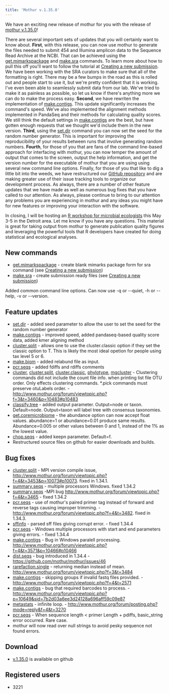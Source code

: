 ```yaml
---
title: 'Mothur v.1.35.0'
---
```

We have an exciting new release of mothur for you with the release of
[mothur v.1.35.0](mothur_v.1.35.0)!

There are several important sets of updates that you will certainly want
to know about. **First**, with this release, you can now use mothur to
generate the files needed to submit 454 and Illumina amplicon data to
the Sequence Read Archive at the NCBI. That can be achieved using the
[get.mimarkspackage](get.mimarkspackage) and
[make.sra](make.sra) commands. To learn more about how to
pull this off you\'ll want to follow the tutorial at [Creating a new
submission](Creating_a_new_submission). We have been working
with the SRA curators to make sure that all of the formatting is right.
There may be a few bumps in the road as this is rolled out and people
start to use it, but we\'re pretty confident that it is working. I\'ve
even been able to seamlessly submit data from our lab. We\'ve tried to
make it as painless as possible, so let us know if there\'s anything
more we can do to make the process easy. **Second**, we have rewriten
the implementation of [make.contigs](make.contigs). This
update significantly increases the command\'s speed. We\'ve also
implemented the alignment methods implemented in PandaSeq and their
methods for calculating quality scores. We still think the default
settings in [make.contigs](make.contigs) are the best, but
have gotten enough requests that we thought we\'d include them in the
new version. **Third**, using the [set.dir](set.dir) command
you can now set the seed for the random number generator. This is
important for improving the reproducibility of your results between runs
that involve generating random numbers. **Fourth**, for those of you
that are fans of the command line-based approach for interfacing with
mothur, you can now temper the amount of output that comes to the
screen, output the help information, and get the version number for the
executable of mothur that you are using using several new command line
options. Finally, for those of you that like to dig a little bit into
the weeds, we have restructured our [GitHub
repository](https://github.com/mothur/mothur) and are making greater use
of their issue tracking tools to organize our development process. As
always, there are a number of other feature updates that we have made as
well as numerous bug fixes that you have called to our attention. As
always, please continue to bring to our attention any problems you are
experiencing in mothur and any ideas you might have for new features or
improving your interaction with the software.

In closing, I will be hosting an [ R workshop for microbial
ecologists](Workshops) this May 3-5 in the Detroit area. Let
me know if you have any questions. This material is great for taking
output from mothur to generate publication quality figures and
leveraging the powerful tools that R developers have created for doing
statistical and ecological analyses.


## New commands

-   [get.mimarkspackage](get.mimarkspackage) - create blank
    mimarks package form for sra command (see [Creating a new
    submission](Creating_a_new_submission))
-   [make.sra](make.sra) - create submission ready files (see
    [Creating a new submission](Creating_a_new_submission))

Added common command line options. Can now use -q or \--quiet, -h or
\--help, -v or \--version.

## Feature updates

-   [set.dir](set.dir) - added seed parameter to allow the
    user to set the seed for the random number generator
-   [make.contigs](make.contigs) - improved speed, added
    pandaseq-based quality score data, added kmer aligning method
-   [cluster.split](cluster.split) - allows one to use the
    cluster.classic option if they set the classic option to T. This is
    likely the most ideal opetion for people using tax level 5 or 6.
-   [make.biom](make.biom) - added relabund file as input.
-   [pcr.seqs](pcr.seqs) - added fdiffs and rdiffs comments
-   [cluster](cluster),
    [cluster.split](cluster.split),
    [cluster.classic](cluster.classic),
    [phylotype](phylotype),
    [mgcluster](mgcluster) - Clustering commands did not
    include the count file info. when printing list file OTU order. Only
    effects clustering commands. \*.pick commands must preserve
    otuLabels order. -
    <http://www.mothur.org/forum/viewtopic.php?f=3&t=3460&p=10483#p10483>
-   [classify.tree](classify.tree) - added output parameter.
    Output=node or taxon. Default=node. Output=taxon will label tree
    with consensus taxonomies.
-   [get.coremicrobiome](get.coremicrobiome) - the abundance
    option can now accept float values. abundance=1 or abundance=0.01
    produce same results. Abundance=0.005 or other values between 0 and
    1, instead of the 1% as the lowest value.
-   [chop.seqs](chop.seqs) - added keepn parameter.
    Default=f.
-   Restructured source files on github for easier downloads and builds.

## Bug fixes

-   [cluster.split](cluster.split) - MPI version compile
    issue,
    <http://www.mothur.org/forum/viewtopic.php?f=4&t=3453&p=10073#p10073>.
    fixed in 1.34.1.
-   [summary.seqs](summary.seqs) - multiple processors
    Windows. fixed 1.34.2
-   [summary.seqs](summary.seqs) -MPI bug
    <http://www.mothur.org/forum/viewtopic.php?f=4&t=3465> - fixed
    1.34.2
-   [pcr.seqs](pcr.seqs) - use of mothur\'s paired primer tag
    instead of forward and reverse tags causing improper trimming. -
    <http://www.mothur.org/forum/viewtopic.php?f=4&t=3482>. fixed in
    1.34.3.
-   [sffinfo](sffinfo) - parsed sff files giving corrupt
    error. - fixed 1.34.4
-   [pcr.seqs](pcr.seqs) - Windows multiple processors with
    start and end parameters giving errors. - fixed 1.34.4
-   [make.contigs](make.contigs) - Bug in Windows paralell
    processing.
    <http://www.mothur.org/forum/viewtopic.php?f=4&t=3571&p=10466#p10466>
-   [dist.seqs](dist.seqs) - bug introduced in 1.34.4 -
    <https://github.com/mothur/mothur/issues/46></a>
-   [rarefaction.single](rarefaction.single) - returning
    median instead of mean.
    <http://www.mothur.org/forum/viewtopic.php?f=3&t=3484>
-   [make.contigs](make.contigs) - skipping groups if invalid
    fastq files provided. -
    <http://www.mothur.org/forum/viewtopic.php?f=4&t=2571>
-   [make.contigs](make.contigs) - bug that required barcodes
    to process. -
    <http://www.mothur.org/forum/viewtopic.php?p=10649&sid=7b2d03a6ee3d24128a696aff59c09e87>
-   [metastats](metastats) - infinite loop. -
    <http://www.mothur.org/forum/posting.php?mode=reply&f=4&t=3270>
-   [pcr.seqs](pcr.seqs) - When sequence length \< primer
    Length + pdiffs, basic\_string error occurred. Rare case.
-   mothur will now read over null strings to avoid pesky sequence not
    found errors.

## Download

-   [v.1.35.0](https://github.com/mothur/mothur/releases/tag/v1.35.0) is
    available on github

## Registered users

-   3221
